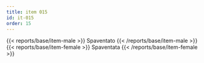 ```yaml
---
title: item 015
id: it-015
order: 15
---
```

{{< reports/base/item-male >}}
  Spaventato
{{< /reports/base/item-male >}}
{{< reports/base/item-female >}}
  Spaventata
{{< /reports/base/item-female >}}

